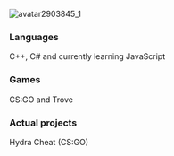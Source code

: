 ![avatar2903845_1](https://user-images.githubusercontent.com/83477314/134085638-6e85eccc-7d20-405e-8f72-4fdb724957ec.gif)

### Languages
C++, C# and currently learning JavaScript

### Games
CS:GO and Trove

### Actual projects
Hydra Cheat (CS:GO)
